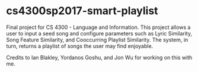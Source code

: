 # cs4300sp2017-smart-playlist

Final project for CS 4300 - Language and Information. This project allows a user to input a seed song and configure parameters
such as Lyric Similarity, Song Feature Similarity, and Cooccurring Playlist Similarity. The system, in turn, returns a playlist
of songs the user may find enjoyable.

Credits to Ian Blakley, Yordanos Goshu, and Jon Wu for working on this with me.
